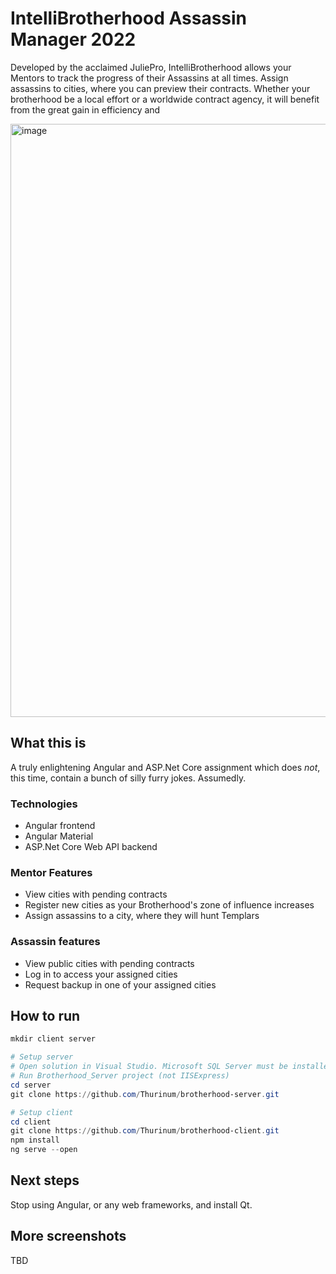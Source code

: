 # IntelliBrotherhood Assassin Manager 2022
Developed by the acclaimed JuliePro, IntelliBrotherhood allows your Mentors to track the progress of their Assassins at all times. Assign assassins to cities, where you can preview their contracts. Whether your brotherhood be a local effort or a worldwide contract agency, it will benefit from the great gain in efficiency and 

<img width="949" alt="image" src="https://user-images.githubusercontent.com/43908636/199856046-124a3cb3-0620-4dad-9d10-44c300e73cee.png">

## What this is
A truly enlightening Angular and ASP.Net Core assignment which does *not*, this time, contain a bunch of silly furry jokes. Assumedly.

### Technologies
- Angular frontend
- Angular Material
- ASP.Net Core Web API backend

### Mentor Features
- View cities with pending contracts
- Register new cities as your Brotherhood's zone of influence increases
- Assign assassins to a city, where they will hunt Templars

### Assassin features
- View public cities with pending contracts
- Log in to access your assigned cities
- Request backup in one of your assigned cities

## How to run
```powershell
mkdir client server

# Setup server
# Open solution in Visual Studio. Microsoft SQL Server must be installed (free Express version is ok).
# Run Brotherhood_Server project (not IISExpress)
cd server
git clone https://github.com/Thurinum/brotherhood-server.git

# Setup client
cd client
git clone https://github.com/Thurinum/brotherhood-client.git
npm install
ng serve --open
```

## Next steps
Stop using Angular, or any web frameworks, and install Qt.

## More screenshots
TBD
